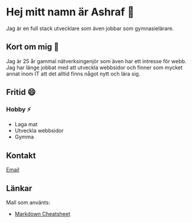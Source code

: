 
<!--
**behappypro/behappypro** is a ✨ _special_ ✨ repository because its `README.md` (this file) appears on your GitHub profile.

Here are some ideas to get you started:

- 🔭 I’m currently working on ...
- 🌱 I’m currently learning ...
- 👯 I’m looking to collaborate on ...
- 🤔 I’m looking for help with ...
- 💬 Ask me about ...
- 📫 How to reach me: ...
- 😄 Pronouns: ...
- ⚡ Fun fact: ...
-->
# Hej mitt namn är Ashraf 👋

Jag är en full stack utvecklare som även jobbar som gymnasielärare.

## Kort om mig 💬

Jag är 25 år gammal nätverksingenjör som även har ett intresse för webb. Jag har länge jobbat med att utveckla webbsidor och finner som mycket annat inom IT att det alltid finns något nytt och lära sig.

## Fritid 😄

### Hobby ⚡ 

* Laga mat  
* Utveckla webbsidor  
* Gymma  

## Kontakt

[Email](mailto:asha1900@student.miun.se?subject=[GitHub])
 
## Länkar

Mall som använts:
* [Markdown Cheatsheet](https://github.com/adam-p/markdown-here/wiki/Markdown-Cheatsheet)
